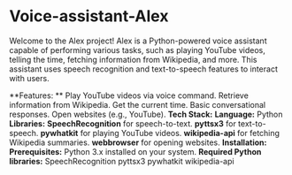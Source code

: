 # Voice-assistant-Alex
Welcome to the Alex project! Alex is a Python-powered voice assistant capable of performing various tasks, such as playing YouTube videos, telling the time, fetching information from Wikipedia, and more. This assistant uses speech recognition and text-to-speech features to interact with users.

**Features: **
  Play YouTube videos via voice command.
  Retrieve information from Wikipedia.
  Get the current time.
  Basic conversational responses.
  Open websites (e.g., YouTube).
**Tech Stack:**
  **Language:** Python
  **Libraries:**
    **SpeechRecognition** for speech-to-text.
    **pyttsx3** for text-to-speech.
    **pywhatkit** for playing YouTube videos.
    **wikipedia-api** for fetching Wikipedia summaries.
    **webbrowser** for opening websites.
**Installation:**
  **Prerequisites:**
    Python 3.x installed on your system.
    **Required Python libraries:**
      SpeechRecognition
      pyttsx3
      pywhatkit
      wikipedia-api
